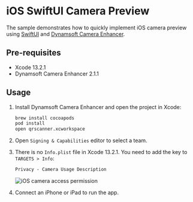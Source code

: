 # iOS SwiftUI Camera Preview
The sample demonstrates how to quickly implement iOS camera preview using [SwiftUI](https://developer.apple.com/xcode/swiftui/) and [Dynamsoft Camera Enhancer](https://www.dynamsoft.com/camera-enhancer/docs/programming/ios/guide/guide.html?ver=latest).

## Pre-requisites
- Xcode 13.2.1
- Dynamsoft Camera Enhancer 2.1.1

## Usage
1. Install Dynamsoft Camera Enhancer and open the project in Xcode:

    ```bash
    brew install cocoapods
    pod install
    open qrscanner.xcworkspace
    ```
    
2. Open `Signing & Capabilities` editor to select a team.
3. There is no `Info.plist` file in Xcode 13.2.1. You need to add the key to `TARGETS > Info`:
    
    ```xml
    Privacy - Camera Usage Description
    ```

    ![iOS camera access permission](https://www.dynamsoft.com/codepool/img/2022/03/ios-camera-access-permission.png)
    
4. Connect an iPhone or iPad to run the app. 


